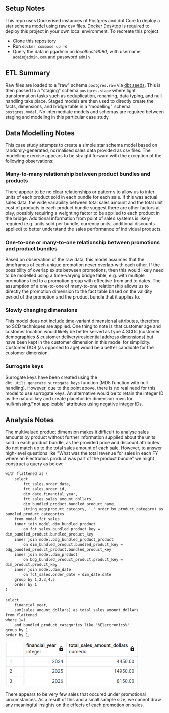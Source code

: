 ## Setup Notes

This repo uses Dockerised instances of Postgres and dbt Core to deploy a star schema model using raw csv files. [Docker Desktop](https://www.docker.com/products/docker-desktop/) is required to deploy this project in your own local environment. To recreate this project:
* Clone this repository
* Run `docker compose up -d`
* Query the data in pgadmin on _localhost:9090_, with username `admin@admin.com` and password `admin`

## ETL Summary

Raw files are loaded to a "raw" schema `postgres.raw` via [dbt seeds](https://docs.getdbt.com/reference/commands/seed). This is then passed to a "staging" schema `postgres.stage` where light transformation tasks such as deduplication, renaming, data typing, and null handling take place. Staged models are then used to directly create the facts, dimensions, and bridge table in a "modelling" schema `postgres.model`. No intermediate models and schemas are required between staging and modeling in this particular case study.

## Data Modelling Notes

This case study attempts to create a simple star schema model based on randomly-generated, normalised sales data provided as csv files. The modelling exercise appears to be straight forward with the exception of the following observations:
### Many-to-many relationship between product bundles and products ###
There appear to be no clear relationships or patterns to allow us to infer units of each product sold in each bundle for each sale. If this was actual sales data, the wide variability between total sales amount and the total unit cost of products in each product bundle suggest there are other factors at play, possibly requiring a weighting factor to be applied to each product in the bridge. Additional information from point of sales systems is likely required (e.g. units sold per bundle, currency units, additional discounts applied) to better understand the sales performance of individual products.
### One-to-one or many-to-one relationship between promotions and product bundles ###
Based on observation of the raw data, this model assumes that the timeframes of each unique promotion never overlap with each other. If the possibility of overlap exists between promotions, then this would likely need to be modelled using a time-varying bridge table, e.g. with multiple promotions tied to a promotion group with effective from and to dates. The assumption of a one-to-one of many-to-one relationship allows us to directly the promotion dimension to the fact table based on the validity period of the promotion and the product bundle that it applies to.
### Slowly changing dimensions ###
This model does not include time-variant dimensional attributes, therefore no SCD techniques are applied. One thing to note is that customer age and customer location would likely be better served as type 4 SCDs (customer demographics & customer delivery/residential address dimensions) but have been kept in the customer dimension in this model for simplicity. Customer DOB (as opposed to age) would be a better candidate for the customer dimension.
### Surrogate keys ###
Surrogate keys have been created using the `dbt_utils.generate_surrogate_keys` function (MD5 function with null handling). However, due to the point above, there is no real need for this model to use surrogate keys. An alternative would be to retain the integer ID as the natural key and create placeholder dimension rows for null/missing/"not applicable" attributes using negative integer IDs.

## Analysis Notes

The multivalued product dimension makes it difficult to analyse sales amounts by product without further information supplied about the units sold in each product bundle, as the provided price and discount attributes do not match up to the total sales amount of each sale. However, to answer high-level questions like "What was the total revenue for sales in each FY where an Electronics product was part of the product bundle" we might construct a query as below:
```
with flattened as (
	select
		fct_sales.order_date,
		fct_sales.order_id,
		dim_date.financial_year,
		fct_sales.sales_amount_dollars,
		dim_bundled_product.bundled_product_name,
		string_agg(product_category, ',' order by product_category) as bundled_product_categories
	from model.fct_sales
	inner join model.dim_bundled_product
		on fct_sales.bundled_product_key = dim_bundled_product.bundled_product_key
	inner join model.bdg_bundled_product_product
		on dim_bundled_product.bundled_product_key = bdg_bundled_product_product.bundled_product_key
	inner join model.dim_product
		on bdg_bundled_product_product.product_key = dim_product.product_key
	inner join model.dim_date
		on fct_sales.order_date = dim_date.date
	group by 1,2,3,4,5
	order by 1
)

select
	financial_year,
	sum(sales_amount_dollars) as total_sales_amount_dollars
from flattened
where 1=1
	and bundled_product_categories like '%Electronics%'
group by 1
order by 1;
```

![alt text](images/electronics_query.png)

There appears to be very few sales that occured under promotional circumstances. As a result of this and a small sample size, we cannot draw any meaningful insights on the effects of each promotion on sales.